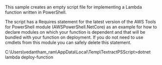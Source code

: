 This sample creates an empty script file for implementing a Lambda function written
in PowerShell.

The script has a Requires statement for the latest version of the AWS Tools for
PowerShell module (AWSPowerShell.NetCore) as an example for how to declare modules on
which your function is dependent and that will be bundled with your function on
deployment. If you do not need to use cmdlets from this module you can safely delete
this statement.




C:\Users\vedantham_ram\AppData\Local\Temp\TextractPSScript>dotnet lambda deploy-function